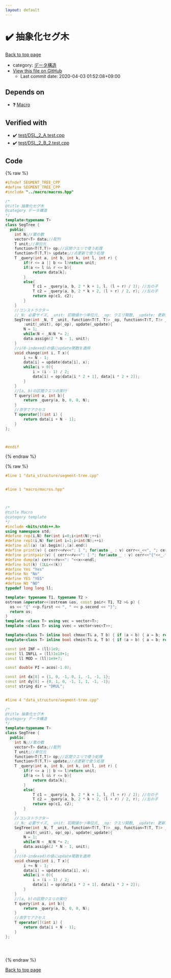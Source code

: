 ```yaml
---
layout: default
---
```


<!-- mathjax config similar to math.stackexchange -->
<script type="text/javascript" async
  src="https://cdnjs.cloudflare.com/ajax/libs/mathjax/2.7.5/MathJax.js?config=TeX-MML-AM_CHTML">
</script>
<script type="text/x-mathjax-config">
  MathJax.Hub.Config({
    TeX: { equationNumbers: { autoNumber: "AMS" }},
    tex2jax: {
      inlineMath: [ ['$','$'] ],
      processEscapes: true
    },
    "HTML-CSS": { matchFontHeight: false },
    displayAlign: "left",
    displayIndent: "2em"
  });
</script>

<script type="text/javascript" src="https://cdnjs.cloudflare.com/ajax/libs/jquery/3.4.1/jquery.min.js"></script>
<script src="https://cdn.jsdelivr.net/npm/jquery-balloon-js@1.1.2/jquery.balloon.min.js" integrity="sha256-ZEYs9VrgAeNuPvs15E39OsyOJaIkXEEt10fzxJ20+2I=" crossorigin="anonymous"></script>
<script type="text/javascript" src="../../assets/js/copy-button.js"></script>
<link rel="stylesheet" href="../../assets/css/copy-button.css" />


# :heavy_check_mark: 抽象化セグ木

<a href="../../index.html">Back to top page</a>

* category: <a href="../../index.html#c1c7278649b583761cecd13e0628181d">データ構造</a>
* <a href="{{ site.github.repository_url }}/blob/master/data_structure/segment-tree.cpp">View this file on GitHub</a>
    - Last commit date: 2020-04-03 01:52:08+09:00




## Depends on

* :question: <a href="../macro/macros.hpp.html">Macro</a>


## Verified with

* :heavy_check_mark: <a href="../../verify/test/DSL_2_A.test.cpp.html">test/DSL_2_A.test.cpp</a>
* :heavy_check_mark: <a href="../../verify/test/DSL_2_B_2.test.cpp.html">test/DSL_2_B_2.test.cpp</a>


## Code

<a id="unbundled"></a>
{% raw %}
```cpp
#ifndef SEGMENT_TREE_CPP
#define SEGMENT_TREE_CPP
#include "../macro/macros.hpp"

/*
@title 抽象化セグ木
@category データ構造
*/
template<typename T>
class SegTree {
  public:
    int N;//葉の数
    vector<T> data;//配列
    T unit;//単位元
    function<T(T,T)> op;//区間クエリで使う処理
    function<T(T,T)> update;//点更新で使う処理
    T _query(int a, int b, int k, int l, int r) {
        if(r <= a || b <= l)return unit;
        if(a <= l && r <= b){
            return data[k];
        }
        else{
            T c1 = _query(a, b, 2 * k + 1, l, (l + r) / 2); //左の子
            T c2 = _query(a, b, 2 * k + 2, (l + r) / 2, r); //左の子
            return op(c1, c2);
        }
    }
    //コンストラクター
    //_N: 必要サイズ, _unit: 初期値かつ単位元, _op: クエリ関数, _update: 更新関数
    SegTree(int _N, T _unit, function<T(T, T)> _op, function<T(T, T)> _update) 
        :unit(_unit), op(_op), update(_update){
        N = 1;
        while(N < _N)N *= 2;
        data.assign(2 * N - 1, unit);
    }
    //i(0-indexed)の値にupdate関数を適用
    void change(int i, T x){
        i += N - 1;
        data[i] = update(data[i], x);
        while(i > 0){
            i = (i - 1) / 2;
            data[i] = op(data[i * 2 + 1], data[i * 2 + 2]);
        }
    }
    //[a, b)の区間クエリの実行
    T query(int a, int b){
        return _query(a, b, 0, 0, N);
    }
    //添字でアクセス
    T operator[](int i) {
        return data[i + N - 1];
    }
};



#endif
```
{% endraw %}

<a id="bundled"></a>
{% raw %}
```cpp
#line 1 "data_structure/segment-tree.cpp"


#line 1 "macro/macros.hpp"



/*
@title Macro
@category template
*/
#include <bits/stdc++.h>
using namespace std;
#define rep(i,N) for(int i=0;i<int(N);++i)
#define rep1(i,N) for(int i=1;i<int(N);++i)
#define all(a) (a).begin(),(a).end()
#define print(v) { cerr<<#v<<": [ "; for(auto _ : v) cerr<<_<<", "; cerr<<"]"<<endl; }
#define printpair(v) { cerr<<#v<<": [ "; for(auto _ : v) cerr<<"{"<<_.first<<","<<_.second<<"}"<<", "; cerr<<"]"<<endl; }
#define dump(x) cerr<<#x<<": "<<x<<endl;
#define bit(k) (1LL<<(k))
#define Yes "Yes"
#define No "No"
#define YES "YES"
#define NO "NO"
typedef long long ll;

template< typename T1, typename T2 >
ostream &operator<<(ostream &os, const pair< T1, T2 >& p) {
  os << "{" <<p.first << ", " << p.second << "}";
  return os;
}
template <class T> using vec = vector<T>;
template <class T> using vvec = vector<vec<T>>;

template<class T> inline bool chmax(T& a, T b) { if (a < b) { a = b; return true; } return false; }
template<class T> inline bool chmin(T& a, T b) { if (a > b) { a = b; return true; } return false; }

const int INF = (ll)1e9;
const ll INFLL = (ll)1e18+1;
const ll MOD = (ll)1e9+7;

const double PI = acos(-1.0);

const int dx[8] = {1, 0, -1, 0, 1, -1, -1, 1};
const int dy[8] = {0, 1, 0, -1, 1, 1, -1, -1};
const string dir = "DRUL";


#line 4 "data_structure/segment-tree.cpp"

/*
@title 抽象化セグ木
@category データ構造
*/
template<typename T>
class SegTree {
  public:
    int N;//葉の数
    vector<T> data;//配列
    T unit;//単位元
    function<T(T,T)> op;//区間クエリで使う処理
    function<T(T,T)> update;//点更新で使う処理
    T _query(int a, int b, int k, int l, int r) {
        if(r <= a || b <= l)return unit;
        if(a <= l && r <= b){
            return data[k];
        }
        else{
            T c1 = _query(a, b, 2 * k + 1, l, (l + r) / 2); //左の子
            T c2 = _query(a, b, 2 * k + 2, (l + r) / 2, r); //左の子
            return op(c1, c2);
        }
    }
    //コンストラクター
    //_N: 必要サイズ, _unit: 初期値かつ単位元, _op: クエリ関数, _update: 更新関数
    SegTree(int _N, T _unit, function<T(T, T)> _op, function<T(T, T)> _update) 
        :unit(_unit), op(_op), update(_update){
        N = 1;
        while(N < _N)N *= 2;
        data.assign(2 * N - 1, unit);
    }
    //i(0-indexed)の値にupdate関数を適用
    void change(int i, T x){
        i += N - 1;
        data[i] = update(data[i], x);
        while(i > 0){
            i = (i - 1) / 2;
            data[i] = op(data[i * 2 + 1], data[i * 2 + 2]);
        }
    }
    //[a, b)の区間クエリの実行
    T query(int a, int b){
        return _query(a, b, 0, 0, N);
    }
    //添字でアクセス
    T operator[](int i) {
        return data[i + N - 1];
    }
};





```
{% endraw %}

<a href="../../index.html">Back to top page</a>

